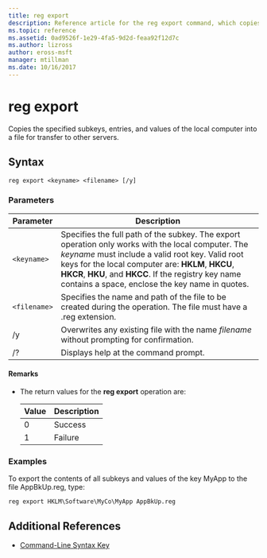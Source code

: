 ```yaml
---
title: reg export
description: Reference article for the reg export command, which copies the specified subkeys, entries, and values of the local computer into a file for transfer to other servers.
ms.topic: reference
ms.assetid: 0ad9526f-1e29-4fa5-9d2d-feaa92f12d7c
ms.author: lizross
author: eross-msft
manager: mtillman
ms.date: 10/16/2017
---
```


# reg export

Copies the specified subkeys, entries, and values of the local computer into a file for transfer to other servers.

## Syntax

```
reg export <keyname> <filename> [/y]
```

### Parameters

| Parameter | Description |
|--|--|
| `<keyname>` | Specifies the full path of the subkey. The export operation only works with the local computer. The *keyname* must include a valid root key. Valid root keys for the local computer are: **HKLM**, **HKCU**, **HKCR**, **HKU**, and **HKCC**. If the registry key name contains a space, enclose the key name in quotes. |
| `<filename>` | Specifies the name and path of the file to be created during the operation. The file must have a .reg extension. |
| /y | Overwrites any existing file with the name *filename* without prompting for confirmation. |
| /? | Displays help at the command prompt. |

#### Remarks

- The return values for the **reg export** operation are:

    | Value | Description |
    |--|--|
    | 0 | Success |
    | 1 | Failure |

### Examples

To export the contents of all subkeys and values of the key MyApp to the file AppBkUp.reg, type:

```
reg export HKLM\Software\MyCo\MyApp AppBkUp.reg
```

## Additional References

- [Command-Line Syntax Key](command-line-syntax-key.md)
